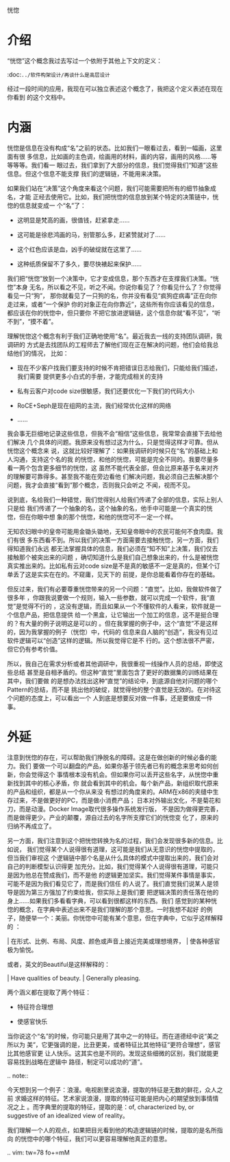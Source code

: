     
恍惚

介绍
====

“恍惚”这个概念我过去写过一个依附于其他上下文的定义：

  :doc:`../软件构架设计/再谈什么是高层设计`

经过一段时间的应用，我现在可以独立表述这个概念了，我把这个定义表述在现在你看到
的这个文档中。

内涵
=====

恍惚是信息在没有构成“名”之前的状态。比如我们一眼看过去，看到一幅画，这里面有很
多信息，比如画的主色调，绘画用的材料，画的内容，画用的风格……等等等等。我们看一
眼过去，我们拿到了大部分的信息，我们觉得我们“知道”这些信息。但这个信息不能支撑
我们的逻辑链，不能用来决策。

如果我们站在“决策”这个角度来看这个问题，我们可能需要把所有的细节抽象成名，才能
正经去使用它。比如，我们把恍惚的信息放到某个特定的决策链中，恍惚的信息就变成一
个“名”了：

* 这明显是梵高的画，很值钱，赶紧拿走……

* 这可能是徐悲鸿画的马，别管那么多，赶紧赞就对了……

* 这个红色应该是血，凶手的破绽就在这里了……

* 这种纸质保留不了多久，要尽快裱起来保护……

我们把“恍惚”放到一个决策中，它才变成信息，那个东西才在支撑我们决策。“恍惚”本身
无名，所以看之不见，听之不闻。你说你看见了？你看见什么了？你觉得看见一只“狗”，
那你就看见了一只狗的名，你并没有看见“疯狗症病毒”正在向你走过来，或者“一个保护
你的对象正在向你靠近”，这些所有你应该看见的信息，都应该在你的恍惚中，但只要你
不把它放进逻辑链，这个信息你就“看不见”，“听不到”，“摸不着”。

理解恍惚这个概念有利于我们正确地使用“名”。最近我去一线的支持团队调研，我调研的
方式是去找团队的工程师去了解他们现在正在解决的问题，他们会给我总结他们的情况，
比如：

* 现在不少客户找我们要支持的时候不肯把错误日志给我们，只能给我们描述，我们需要
  提供更多小白式的手册，才能完成相关的支持

* 私有云客户对code size很敏感，我们还要优化一下我们的代码大小

* RoCE+Seph是现在组网的主流，我们经常优化这样的网络

* ……

我会事无巨细地记录这些信息，但我不会“相信”这些信息，我常常会直接下去给他们解决
几个具体的问题。我原来没有想过这为什么，只是觉得这样才可靠。但从恍惚这个概念来
说，这就比较好理解了：如果我调研的时候只在“名”的基础上和人沟通，支持这个名的我
的恍惚，和他的恍惚，可能是完全不同的。我要尽量多看一两个包含更多细节的恍惚，这
虽然不能代表全部，但会比原来基于名来对齐的理解要可靠得多。甚至我不能在旁边看他
们解决问题，我必须自己去解决那个问题，我才会直接“看到”那个概念，否则我只会听之
不闻，视而不见。

说到底，名给我们一种错觉，我们觉得别人给我们传递了全部的信息，实际上别人只是给
我们传递了一个抽象的名，这个抽象的名，他手中可能是一个真实的恍惚，但在你眼中想
象的那个恍惚，和他的恍惚可不一定一个样。

无知农妇眼中的皇帝可能用金锄头锄地，无知皇帝眼中的农民可能何不食肉糜。我们有很
多东西看不到。所以我们的决策一方面需要去接触恍惚，另一方面，我们得知道我们永远
都无法掌握具体的信息，我们必须在“知不知”上决策，我们仅去接触那个被突出来的问题
，确切知道什么是我们自己想象出来的，什么是被恍惚真实推出来的。比如私有云对code
size是不是真的敏感不一定是真的，但某个订单丢了这是实实在在的。不窥庸，见天下的
前提，是你总能看着你存在的基础。

但反过来，我们有必要尊重恍惚带来的另一个问题：“直觉”。比如，我做软件做了很多年
，你跟我说要做一个规则，输入一些参数，就可以完成一个软件，我“直觉”是觉得不行的
，这没有逻辑，而且如果从一个不懂软件的人看来，软件就是一个信息产品，把信息提供
给一个黑盒，让它输出一个加工的信息，这不是挺合理的？有大量的例子说明这是可以的
。但在我掌握的例子中，这个“直觉”不是这样的，因为我掌握的例子（恍惚）中，代码的
信息来自人脑的“创造”，我没有见过软件逻辑可以“创造”这样的逻辑。所以我觉得它是不
行的。这个想法很不严密，但它仍有参考价值。

所以，我自己在需求分析或者其他调研中，我很重视一线操作人员的总结，即使这些总结
甚至是自相矛盾的。但这种“直觉”里面包含了更好的数据集的训练结果在其中，我们要做
的是想办法找出这种“直觉”的结论中，到底源自他对问题的哪个Pattern的总结，而不是
挑出他的破绽，就觉得他的整个直觉是无效的。在对待这个问题的态度上，可以看出一个
人到底是想要反对做一件事，还是要做成一件事。

外延
=====
注意到恍惚的存在，可以帮助我们挣脱名的障碍。这是在做创新的时候必备的能力。我们
要做一个可以翻盘的产品，如果你基于领先者已有的概念来思考如何创新，你会觉得这个
事情根本没有机会。但如果你可以丢开这些名字，从恍惚中重新找到其中的核心矛盾，你
就会看到其中的机会。每个新产品，新组织取代原来的产品和组织，都是从一个你从来没
有想过的角度来的。ARM在x86的夹缝中生存过来，不是做更好的PC，而是做小消费产品；
日本对外输出文化，不是菊花和刀，而是动漫。Docker Image取代很多操作系统发行版，
不是因为做得更完善，而是做得更少。产业的颠覆，源自过去的名字所支撑它们的恍惚变
化了，原来的归纳不再成立了。

另一方面，我们注意到这个把恍惚转换为名的过程，我们会发现很多新的信息。比如说，
我们觉得某个人说得很有道理，这可能是我们从无意识的恍惚中提取的，但当我们审视这
个逻辑链中那个名是从什么具体的模式中提取出来的，我们会对自己的判断模型认识得更
加充分。比如，我们觉得某个人说得很有道理，可能只是因为他总在赞成我们，而不是他
的逻辑更加坚实。我们觉得某件事情是事实，可能不是因为我们看见它了，而是我们信任
的人说了。我们直觉我们说某人是领导是因为第三方强加了约束给我，但实际上是我们要
把逻辑决策的责任落在他的身上……如果我们多看看字典，可以看到很都这样的东西。我们
感觉到的某种恍惚的概念，在字典中表述出来不是我们理解的那个意思。一时我想不起好
的例子，随便举一个：美丽。你恍惚中可能有某个意思，但在字典中，它似乎这样解释的
：

  | 在形式、比例、布局、风度、颜色或声音上接近完美或理想境界，
  | 使各种感官极为愉悦。

或者，英文的Beautiful是这样解释的：

  | Have qualities of beauty.
  | Generally pleasing.

两个涵义都在提取了两个特征：

* 特征符合理想

* 使感官快乐

当你说这个“名”的时候，你可能只是用了其中之一的特征。而在道德经中说“美之所以为
美”，它更强调的是，比丑更美，或者特征比其他特征“更符合理想”，感官比其他感官更
让人快乐。这其实也是不同的。发现这些细微的区别，我们就能更容易找到战略在逻辑中
路径，制定可以成功的“道”。

.. note::

  今天想到另一个例子：浪漫。电视剧里说浪漫，提取的特征是无数的鲜花，众人之前
  求婚这样的特征。艺术家说浪漫，提取的特征可能是把内心的期望放到事情情况之上
  。而字典里的提取的特征，提取的是：of, characterized by, or suggestive of an
  idealized view of reality。

  我们理解一个人的观点，如果把目光看到他的构造逻辑链的时候，提取的是名所指向
  的恍惚中的哪个特征，我们可以更容易理解他真正的意思。

.. vim: tw=78 fo+=mM
